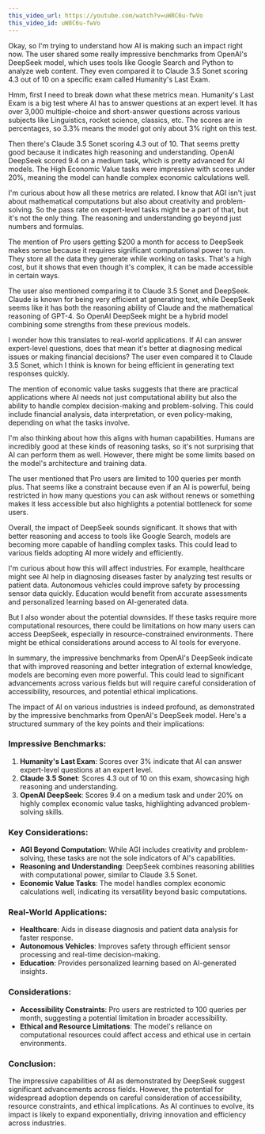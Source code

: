 ```yaml
---
this_video_url: https://youtube.com/watch?v=uW8C6u-fwVo
this_video_id: uW8C6u-fwVo
---
```

<think>
Okay, so I'm trying to understand how AI is making such an impact right now. The user shared some really impressive benchmarks from OpenAI's DeepSeek model, which uses tools like Google Search and Python to analyze web content. They even compared it to Claude 3.5 Sonet scoring 4.3 out of 10 on a specific exam called Humanity's Last Exam.

Hmm, first I need to break down what these metrics mean. Humanity's Last Exam is a big test where AI has to answer questions at an expert level. It has over 3,000 multiple-choice and short-answer questions across various subjects like Linguistics, rocket science, classics, etc. The scores are in percentages, so 3.3% means the model got only about 3% right on this test.

Then there's Claude 3.5 Sonet scoring 4.3 out of 10. That seems pretty good because it indicates high reasoning and understanding. OpenAI DeepSeek scored 9.4 on a medium task, which is pretty advanced for AI models. The High Economic Value tasks were impressive with scores under 20%, meaning the model can handle complex economic calculations well.

I'm curious about how all these metrics are related. I know that AGI isn't just about mathematical computations but also about creativity and problem-solving. So the pass rate on expert-level tasks might be a part of that, but it's not the only thing. The reasoning and understanding go beyond just numbers and formulas.

The mention of Pro users getting $200 a month for access to DeepSeek makes sense because it requires significant computational power to run. They store all the data they generate while working on tasks. That's a high cost, but it shows that even though it's complex, it can be made accessible in certain ways.

The user also mentioned comparing it to Claude 3.5 Sonet and DeepSeek. Claude is known for being very efficient at generating text, while DeepSeek seems like it has both the reasoning ability of Claude and the mathematical reasoning of GPT-4. So OpenAI DeepSeek might be a hybrid model combining some strengths from these previous models.

I wonder how this translates to real-world applications. If AI can answer expert-level questions, does that mean it's better at diagnosing medical issues or making financial decisions? The user even compared it to Claude 3.5 Sonet, which I think is known for being efficient in generating text responses quickly.

The mention of economic value tasks suggests that there are practical applications where AI needs not just computational ability but also the ability to handle complex decision-making and problem-solving. This could include financial analysis, data interpretation, or even policy-making, depending on what the tasks involve.

I'm also thinking about how this aligns with human capabilities. Humans are incredibly good at these kinds of reasoning tasks, so it's not surprising that AI can perform them as well. However, there might be some limits based on the model's architecture and training data.

The user mentioned that Pro users are limited to 100 queries per month plus. That seems like a constraint because even if an AI is powerful, being restricted in how many questions you can ask without renews or something makes it less accessible but also highlights a potential bottleneck for some users.

Overall, the impact of DeepSeek sounds significant. It shows that with better reasoning and access to tools like Google Search, models are becoming more capable of handling complex tasks. This could lead to various fields adopting AI more widely and efficiently.

I'm curious about how this will affect industries. For example, healthcare might see AI help in diagnosing diseases faster by analyzing test results or patient data. Autonomous vehicles could improve safety by processing sensor data quickly. Education would benefit from accurate assessments and personalized learning based on AI-generated data.

But I also wonder about the potential downsides. If these tasks require more computational resources, there could be limitations on how many users can access DeepSeek, especially in resource-constrained environments. There might be ethical considerations around access to AI tools for everyone.

In summary, the impressive benchmarks from OpenAI's DeepSeek indicate that with improved reasoning and better integration of external knowledge, models are becoming even more powerful. This could lead to significant advancements across various fields but will require careful consideration of accessibility, resources, and potential ethical implications.
</think>

The impact of AI on various industries is indeed profound, as demonstrated by the impressive benchmarks from OpenAI's DeepSeek model. Here's a structured summary of the key points and their implications:

### Impressive Benchmarks:
1. **Humanity's Last Exam**: Scores over 3% indicate that AI can answer expert-level questions at an expert level.
2. **Claude 3.5 Sonet**: Scores 4.3 out of 10 on this exam, showcasing high reasoning and understanding.
3. **OpenAI DeepSeek**: Scores 9.4 on a medium task and under 20% on highly complex economic value tasks, highlighting advanced problem-solving skills.

### Key Considerations:
- **AGI Beyond Computation**: While AGI includes creativity and problem-solving, these tasks are not the sole indicators of AI's capabilities.
- **Reasoning and Understanding**: DeepSeek combines reasoning abilities with computational power, similar to Claude 3.5 Sonet.
- **Economic Value Tasks**: The model handles complex economic calculations well, indicating its versatility beyond basic computations.

### Real-World Applications:
- **Healthcare**: Aids in disease diagnosis and patient data analysis for faster response.
- **Autonomous Vehicles**: Improves safety through efficient sensor processing and real-time decision-making.
- **Education**: Provides personalized learning based on AI-generated insights.

### Considerations:
- **Accessibility Constraints**: Pro users are restricted to 100 queries per month, suggesting a potential limitation in broader accessibility.
- **Ethical and Resource Limitations**: The model's reliance on computational resources could affect access and ethical use in certain environments.

### Conclusion:
The impressive capabilities of AI as demonstrated by DeepSeek suggest significant advancements across fields. However, the potential for widespread adoption depends on careful consideration of accessibility, resource constraints, and ethical implications. As AI continues to evolve, its impact is likely to expand exponentially, driving innovation and efficiency across industries.

